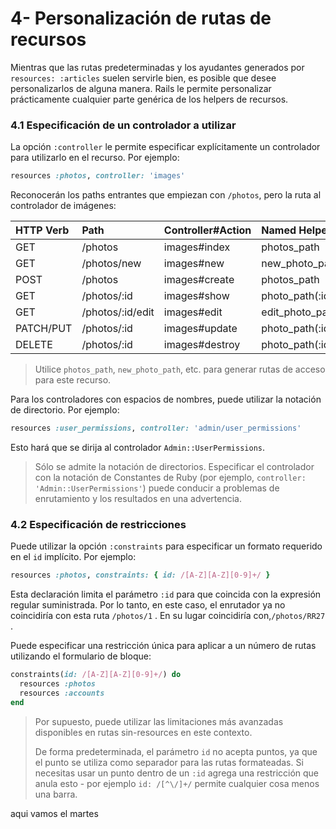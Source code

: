 # 4- Personalización de rutas de recursos

Mientras que las rutas predeterminadas y los ayudantes generados por `resources: :articles` suelen servirle bien, es posible que desee personalizarlos de alguna manera. Rails le permite personalizar prácticamente cualquier parte genérica de los helpers de recursos.

### 4.1 Especificación de un controlador a utilizar

La opción `:controller` le permite especificar explícitamente un controlador para utilizarlo en el recurso. Por ejemplo:

```ruby
resources :photos, controller: 'images'
```

Reconocerán los paths entrantes que empiezan con `/photos`, pero la ruta al controlador de imágenes:

| HTTP Verb | Path | Controller\#Action | Named Helper |
| :--- | :--- | :--- | :--- |
| GET | /photos | images\#index | photos\_path |
| GET | /photos/new | images\#new | new\_photo\_path |
| POST | /photos | images\#create | photos\_path |
| GET | /photos/:id | images\#show | photo\_path\(:id\) |
| GET | /photos/:id/edit | images\#edit | edit\_photo\_path\(:id\) |
| PATCH/PUT | /photos/:id | images\#update | photo\_path\(:id\) |
| DELETE | /photos/:id | images\#destroy | photo\_path\(:id\) |

> Utilice `photos_path`, `new_photo_path`, etc. para generar rutas de acceso para este recurso.

Para los controladores con espacios de nombres, puede utilizar la notación de directorio. Por ejemplo:

```ruby
resources :user_permissions, controller: 'admin/user_permissions'
```

Esto hará que se dirija al controlador `Admin::UserPermissions`.

> Sólo se admite la notación de directorios. Especificar el controlador con la notación de Constantes de Ruby \(por ejemplo, `controller: 'Admin::UserPermissions'`\) puede conducir a problemas de enrutamiento y los resultados en una advertencia.

### 4.2 Especificación de restricciones

Puede utilizar la opción `:constraints` para especificar un formato requerido en el `id` implícito. Por ejemplo:

```ruby
resources :photos, constraints: { id: /[A-Z][A-Z][0-9]+/ }
```

Esta declaración limita el parámetro `:id` para que coincida con la expresión regular suministrada. Por lo tanto, en este caso, el enrutador ya no coincidiría con esta ruta `/photos/1` . En su lugar coincidiría con,`/photos/RR27` .

Puede especificar una restricción única para aplicar a un número de rutas utilizando el formulario de bloque:

```ruby
constraints(id: /[A-Z][A-Z][0-9]+/) do
  resources :photos
  resources :accounts
end
```

> Por supuesto, puede utilizar las limitaciones más avanzadas disponibles en rutas sin-resources en este contexto.
>
> De forma predeterminada, el parámetro `id` no acepta puntos, ya que el punto se utiliza como separador para las rutas formateadas. Si necesitas usar un punto dentro de un `:id` agrega una restricción que anula esto - por ejemplo `id: /[^\/]+/` permite cualquier cosa menos una barra.

aqui vamos el martes

